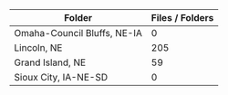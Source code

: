 | Folder                      |   Files / Folders |
|-----------------------------|-------------------|
| Omaha-Council Bluffs, NE-IA |                 0 |
| Lincoln, NE                 |               205 |
| Grand Island, NE            |                59 |
| Sioux City, IA-NE-SD        |                 0 |